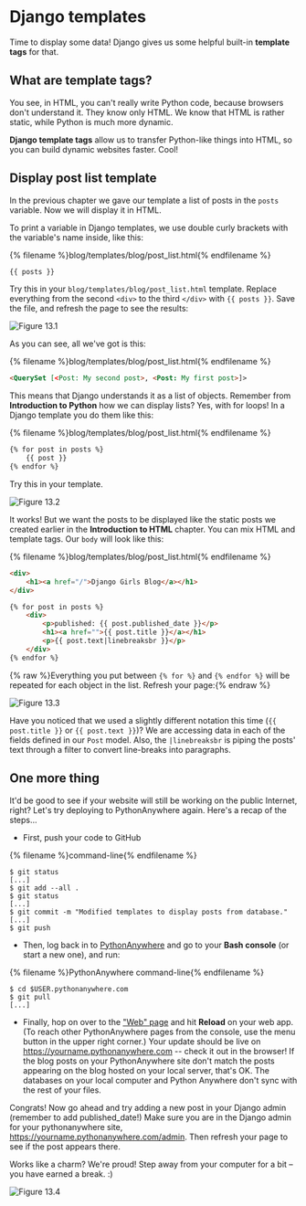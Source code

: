 # Django templates

Time to display some data! Django gives us some helpful built-in **template tags** for that.

## What are template tags?

You see, in HTML, you can't really write Python code, because browsers don't understand it. They know only HTML. We know that HTML is rather static, while Python is much more dynamic.

**Django template tags** allow us to transfer Python-like things into HTML, so you can build dynamic websites faster. Cool!

## Display post list template

In the previous chapter we gave our template a list of posts in the `posts` variable. Now we will display it in HTML.

To print a variable in Django templates, we use double curly brackets with the variable's name inside, like this:

{% filename %}blog/templates/blog/post_list.html{% endfilename %}

```html
{{ posts }}
```

Try this in your `blog/templates/blog/post_list.html` template. Replace everything from the second `<div>` to the third `</div>` with `{{ posts }}`. Save the file, and refresh the page to see the results:

![Figure 13.1](images/step1.png)

As you can see, all we've got is this:

{% filename %}blog/templates/blog/post_list.html{% endfilename %}

```html
<QuerySet [<Post: My second post>, <Post: My first post>]>
```

This means that Django understands it as a list of objects. Remember from **Introduction to Python** how we can display lists? Yes, with for loops! In a Django template you do them like this:

{% filename %}blog/templates/blog/post_list.html{% endfilename %}

```html
{% for post in posts %}
    {{ post }}
{% endfor %}
```

Try this in your template.

![Figure 13.2](images/step2.png)

It works! But we want the posts to be displayed like the static posts we created earlier in the **Introduction to HTML** chapter. You can mix HTML and template tags. Our `body` will look like this:

{% filename %}blog/templates/blog/post_list.html{% endfilename %}

```html
<div>
    <h1><a href="/">Django Girls Blog</a></h1>
</div>

{% for post in posts %}
    <div>
        <p>published: {{ post.published_date }}</p>
        <h1><a href="">{{ post.title }}</a></h1>
        <p>{{ post.text|linebreaksbr }}</p>
    </div>
{% endfor %}
```

{% raw %}Everything you put between `{% for %}` and `{% endfor %}` will be repeated for each object in the list. Refresh your page:{% endraw %}

![Figure 13.3](images/step3.png)

Have you noticed that we used a slightly different notation this time (`{{ post.title }}` or `{{ post.text }}`)? We are accessing data in each of the fields defined in our `Post` model. Also, the `|linebreaksbr` is piping the posts' text through a filter to convert line-breaks into paragraphs.

## One more thing

It'd be good to see if your website will still be working on the public Internet, right? Let's try deploying to PythonAnywhere again. Here's a recap of the steps…

* First, push your code to GitHub

{% filename %}command-line{% endfilename %}

    $ git status
    [...]
    $ git add --all .
    $ git status
    [...]
    $ git commit -m "Modified templates to display posts from database."
    [...]
    $ git push
    

* Then, log back in to [PythonAnywhere](https://www.pythonanywhere.com/consoles/) and go to your **Bash console** (or start a new one), and run:

{% filename %}PythonAnywhere command-line{% endfilename %}

    $ cd $USER.pythonanywhere.com
    $ git pull
    [...]
    

* Finally, hop on over to the ["Web" page](https://www.pythonanywhere.com/web_app_setup/) and hit **Reload** on your web app. (To reach other PythonAnywhere pages from the console, use the menu button in the upper right corner.) Your update should be live on https://yourname.pythonanywhere.com -- check it out in the browser! If the blog posts on your PythonAnywhere site don't match the posts appearing on the blog hosted on your local server, that's OK. The databases on your local computer and Python Anywhere don't sync with the rest of your files.

Congrats! Now go ahead and try adding a new post in your Django admin (remember to add published_date!) Make sure you are in the Django admin for your pythonanywhere site, https://yourname.pythonanywhere.com/admin. Then refresh your page to see if the post appears there.

Works like a charm? We're proud! Step away from your computer for a bit – you have earned a break. :)

![Figure 13.4](images/donut.png)